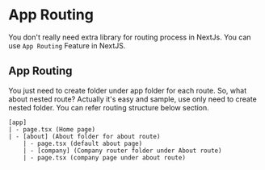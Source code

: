 # App Routing

You don't really need extra library for routing process in NextJs. You can use `App Routing` Feature in NextJS.


## App Routing

You just need to create folder under app folder for each route. So, what about nested route? Actually it's easy and sample, use only need to create nested folder. You can refer routing structure below section.

```
[app]
| - page.tsx (Home page)
| - [about] (About folder for about route)
    | - page.tsx (default about page)
    | - [company] (Company router folder under About route)
    | - page.tsx (company page under about route)
```